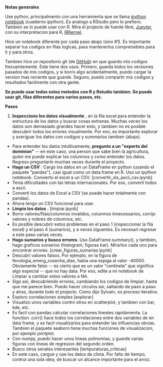 **Notas generales**

Use python, principalmento con una herramienta que se llama [ipython notebook](http://ipython.org/notebook.html) (cuaderno ipython). Es analogo a RStudio pero lo prefiero. Tambien se lo puede usar con R. Mira el projecto de fuente libre, [Jupyter](http://jupyter.org/), con su interpretacion para R, [IRKernel](https://github.com/IRkernel/IRkernel),

Hice un notebook diferente por cada paso abajo (sino #1). Es importante separar tus codigos en filas logicas, para mantenerlos comprensibles para ti y para otros.

Tambien hice un repositorio git (de [GitHub](http://www.github.com/)) en que guardo mis codigos frecuentemente. Este tiene dos usos. Primero, guarda todos los versiones pasados de mis codigos, y si borro algo acidentalmente, puedo cargar la version mas reciente que guarde. Seguno, puedo compartir mis codigos y resultados facilmente con otra gente.

**Se puede usar todos estos metodos con R y Rstudio tambien. Se puede usar git, filas diferentes para varios pasos, etc.**

**Pasos**

1. **Inspecciono los datos visualmente** , en la fila excel para entender la estructura de los datos y buscar cosas extranas. Muchas veces los datos son demasiado grandes hacer esto, y tambien no es posible descubrir todos los errores visualmente. Por eso, es importante explorar y averiguar los datos con codigos y summarios tambien (abajo).

- Para entender los datos intuitivamente, **pregunto a un "experto del dominion"** -- en este caso, una person que sabe bien la agricultura, quien me puede explicar los columnos y como entender los datos. Regreso preguntarle muchas veces durante el proyecto.
- **Hago un CSV** : Cargo los datos en un DataFrame en python (usando el paquete "pandas"), casi igual como un data.frame en R. Uso un ipython notebook. Convierto el excel a un CSV. [convertir\_xls\_ascii\_csv.ipynb]
- Tenia dificultades con las letras internacionales. Por eso, converti todos a ascii.
- Converti los datos de Excel a CSV (se puede hacer totalmente con pandas).
- Ahora tengo un CSV funcional para usar.
- **Limpio los datos** : [limpiar.ipynb]
- Borro valores/filas/columnos invalidos, columnos innecessarios, corrijo valores y nobres de columnos, etc.
- Es posible descubrir estos problemas en el paso 1 (inspeccionar la fila excel) y el paso 4 (sumarios), y a veces siguentes. Es necesari regresar a este paso varias veces.
- **Hago sumarios y busco errores**. Uso DataFrame.summary(), y tambien, hago graficos sumarios (histogram, figuras bar). Mirarlos cada uno para encontrar errores. [crear\_figuras\_sumarias.ipynb]
- Descubri valores falsos. Por ejemplo, en la figura de fenologia\_emerg\_cosecha\_dias, habia una espiga al valor -40000. Obviamente falso -- es cierto que es un valor "centinela" que significa algo especial -- que no hay data. Por eso, edite a mi notebook de Limpiar a cambiar estos valores a NA.
- Sigo asi, descubriendo errores, cambiando los codigos de limpiar, hasta que me parece bien. Puedo hacer circulos asi, saltando de paso a paso y atras, durante todo el projecto. Como dijo Sylvain, es proceso iterativo.
- Exploro correlaciones simples [explorar]
- Visualizo unos variables contro otros en scatterplot, y tambien con bar, kde, etc.
- Es facil con pandas calcular correlaciones lineales rapidamenta. La function .corr() hace todos los correlaciones entre dos variables de en data frame, y es facil visualizarlos para entender las influencias obvias. Tambien el paquete seaborn tiene muchas funciones de visualizacion, por ejemplo jointplot.
- Con numpy, puedo hacer unos lineas polinomias, y guarde varias figuras con lineas de regresion del segundo orden.
- Busco otros senales interesantes [tempuraturas\_criticas]
- En este caso, cargue y use los datos de clima. Por falto de tiempo, contrui una sola idea, de buscar un alcance importante para el arroz.
